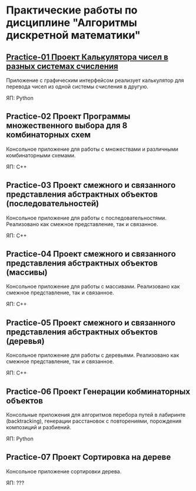 # Практические работы по дисциплине "Алгоритмы дискретной математики"

## [Practice-01 Проект Калькулятора чисел в разных системах счисления](./practice-01)
Приложение с графическим интерфейсом реализует калькулятор для перевода чисел из одной системы счисления в другую.

ЯП: Python
## Practice-02 Проект Программы множественного выбора для 8 комбинаторных схем
Консольное приложение для работы с множествами и различными комбинаторными схемами.

ЯП: C++
## Practice-03 Проект смежного и связанного представления абстрактных объектов (последовательностей)
Консольное приложение для работы с последовательностями. Реализовано как смежное представление, так и связанное.

ЯП: C++ 
## Practice-04 Проект смежного и связанного представления абстрактных объектов (массивы)
Консольное приложение для работы с массивами. Реализовано как смежное представление, так и связанное.

ЯП: C++ 
## Practice-05 Проект смежного и связанного представления абстрактных объектов (деревья)
Консольное приложение для работы с деревьями. Реализовано как смежное представление, так и связанное.

ЯП: C++ 
## Practice-06 Проект Генерации кобминаторных объектов
Консольные приложения для алгоритмов перебора путей в лабиринте (backtracking), генерации расстановок с повторениями, порождения композиций и разбиений.

ЯП: Python
## Practice-07 Проект Сортировка на дереве

Консольное приложение сортировки дерева.

ЯП: ???
